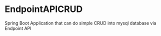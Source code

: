 # EndpointAPICRUD
Spring Boot Application that can do simple CRUD into mysql database via Endpoint API

